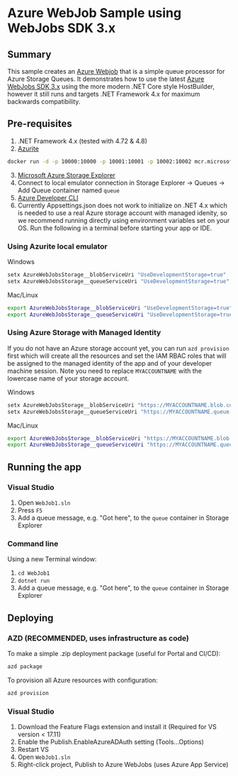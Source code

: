 # Azure WebJob Sample using WebJobs SDK 3.x

## Summary
This sample creates an [Azure Webjob](https://learn.microsoft.com/en-us/azure/app-service/webjobs-sdk-how-to) that is a simple queue processor for Azure Storage Queues.  It demonstrates how to use the latest [Azure WebJobs SDK 3.x](https://www.nuget.org/packages/Microsoft.Azure.WebJobs) using the more modern .NET Core style HostBuilder, however it still runs and targets .NET Framework 4.x for maximum backwards compatibility.

## Pre-requisites
1. .NET Framework 4.x (tested with 4.72 & 4.8)
2. [Azurite](https://learn.microsoft.com/en-us/azure/storage/common/storage-use-azurite?tabs=visual-studio%2Cblob-storage)
```bash
docker run -d -p 10000:10000 -p 10001:10001 -p 10002:10002 mcr.microsoft.com/azure-storage/azurite
```
3. [Microsoft Azure Storage Explorer](https://storageexplorer.com)
4. Connect to local emulator connection in Storage Explorer -> Queues -> Add Queue container named `queue`
5. [Azure Developer CLI](https://learn.microsoft.com/en-us/azure/developer/azure-developer-cli/install-azd?tabs=winget-windows%2Cbrew-mac%2Cscript-linux&pivots=os-windows)
6. Currently Appsettings.json does not work to initialize on .NET 4.x which is needed to use a real Azure storage account with managed idenity, so we recommend running directly using environment variables set on your OS.  Run the following in a terminal before starting your app or IDE.  

### Using Azurite local emulator

Windows
```PowerShell
setx AzureWebJobsStorage__blobServiceUri "UseDevelopmentStorage=true"
setx AzureWebJobsStorage__queueServiceUri "UseDevelopmentStorage=true"
```

Mac/Linux
```Bash
export AzureWebJobsStorage__blobServiceUri "UseDevelopmentStorage=true"
export AzureWebJobsStorage__queueServiceUri "UseDevelopmentStorage=true"
```

### Using Azure Storage with Managed Identity
If you do not have an Azure storage account yet, you can run `azd provision` first which will create all the resources and set the IAM RBAC roles that will be assigned to the managed identity of the app and of your developer machine session. Note you need to replace `MYACCOUNTNAME` with the lowercase name of your storage account.

Windows
```PowerShell
setx AzureWebJobsStorage__blobServiceUri "https://MYACCOUNTNAME.blob.core.windows.net/"
setx AzureWebJobsStorage__queueServiceUri "https://MYACCOUNTNAME.queue.core.windows.net/"
```

Mac/Linux
```Bash
export AzureWebJobsStorage__blobServiceUri "https://MYACCOUNTNAME.blob.core.windows.net/"
export AzureWebJobsStorage__queueServiceUri "https://MYACCOUNTNAME.queue.core.windows.net/"
```

## Running the app
### Visual Studio
1. Open `WebJob1.sln`
2. Press `F5`
3. Add a queue message, e.g. "Got here", to the `queue` container in Storage Explorer

### Command line
Using a new Terminal window:
1. `cd WebJob1`
2.  `dotnet run`
3. Add a queue message, e.g. "Got here", to the `queue` container in Storage Explorer

## Deploying

### AZD (RECOMMENDED, uses infrastructure as code)

To make a simple .zip deployment package (useful for Portal and CI/CD):
```bash
azd package
```

To provision all Azure resources with configuration:
```bash
azd provision
```


### Visual Studio
1. Download the Feature Flags extension and install it (Required for VS version < 17.11)
2. Enable the Publish.EnableAzureADAuth setting (Tools...Options)
3. Restart VS
4. Open `WebJob1.sln`
5. Right-click project, Publish to Azure WebJobs (uses Azure App Service)
